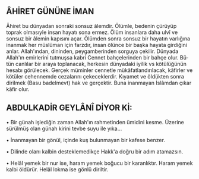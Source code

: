 ## ÂHİRET GÜNÜNE İMAN

Âhiret bu dünyadan sonraki sonsuz âlem­dir. Ölümle, bedenin çürüyüp toprak olmasıyle insan hayatı sona ermez. Ölüm insanlara daha ulvî ve sonsuz bir âlemin kapısını açar. Ölümden sonra sonsuz bir hayatın varlığına inanmak her müslüman için farzdır, insan ölünce bir başka hayata girdiğini anlar. Alla­h'ından, dininden, peygamberinden sorguya çe­kilir. Dünyada Allah'ın emirlerini tutmuşsa kab­ri Cennet bahçelerinden bir bahçe olur. Bü­tün canlılar bir araya toplanacak, herkesin dünyadaki iyilik vs kötülüğünün hesabı görü­lecek. Gerçek müminler cennetle mükâfatlan­dırılacak, kâfirler ve kötüler cehennemde ce­zalarını çekeceklerdir. Kıyamet ve öldükten sonra dirilmek (Basu badelmevt) hak ve ger­çektir. Buna inanmayan İslâmdan çıkar kâfir olur.

## ABDULKADİR GEYLÂNÎ DİYOR Kİ:

• Bir günah işlediğin zaman Allah'ın rahmetinden ümidini kesme. Üzerine sürül­müş olan günah kirini tevbe suyu ile yıka...

• İnanmayan bir gönül, içinde kuş bu­lunmayan bir kafese benzer.

• Dilinde olanı kalbin desteklemedikçe Hakk'a doğru bir adım atamazsın.

• Helâl yemek bir nur ise, haram yemek boğucu bir karanlıktır. Haram yemek kalbi öl­dürür. Helâl lokma ise gönlü diriltir.
